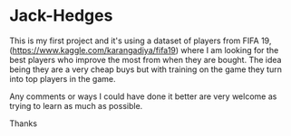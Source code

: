 # Jack-Hedges

This is my first project and it's using a dataset of players from FIFA 19, (https://www.kaggle.com/karangadiya/fifa19) where I am looking for the best players who improve the most from when they are bought. The idea being they are a very cheap buys but with training on the game they turn into top players in the game.

Any comments or ways I could have done it better are very welcome as trying to learn as much as possible.

Thanks
